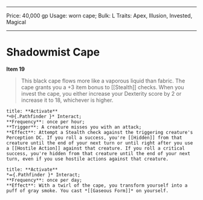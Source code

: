 
---
Price: 40,000 gp
Usage: worn cape;
Bulk: L
Traits: Apex, Illusion, Invested, Magical

---

# Shadowmist Cape

**Item 19**

> This black cape flows more like a vaporous liquid than fabric. The cape grants you a +3 item bonus to [[Stealth]] checks. When you invest the cape, you either increase your Dexterity score by 2 or increase it to 18, whichever is higher.

```ad-embed-ability
title: **Activate**
*⬲{.Pathfinder }* Interact; 
**Frequency**: once per hour;
**Trigger**: A creature misses you with an attack;
**Effect**: Attempt a Stealth check against the triggering creature's Perception DC. If you roll a success, you're [[Hidden]] from that creature until the end of your next turn or until right after you use a [[Hostile Action]] against that creature. If you roll a critical success, you're hidden from that creature until the end of your next turn, even if you use hostile actions against that creature.

```

```ad-embed-ability
title: **Activate**
*⬺{.Pathfinder }* Interact; 
**Frequency**: once per day;
**Effect**: With a twirl of the cape, you transform yourself into a puff of gray smoke. You cast *[[Gaseous Form]]* on yourself.

```
